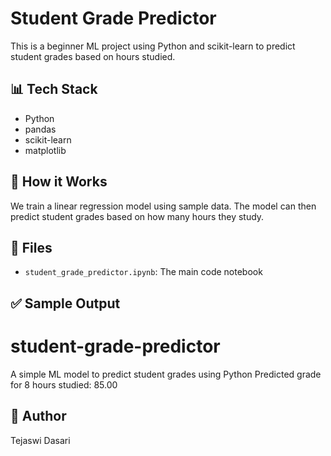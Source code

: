 # Student Grade Predictor

This is a beginner ML project using Python and scikit-learn to predict student grades based on hours studied.

## 📊 Tech Stack
- Python
- pandas
- scikit-learn
- matplotlib

## 🚀 How it Works
We train a linear regression model using sample data. The model can then predict student grades based on how many hours they study.

## 📁 Files
- `student_grade_predictor.ipynb`: The main code notebook

## ✅ Sample Output
# student-grade-predictor
A simple ML model to predict student grades using Python
Predicted grade for 8 hours studied: 85.00

## 🧠 Author
Tejaswi Dasari
